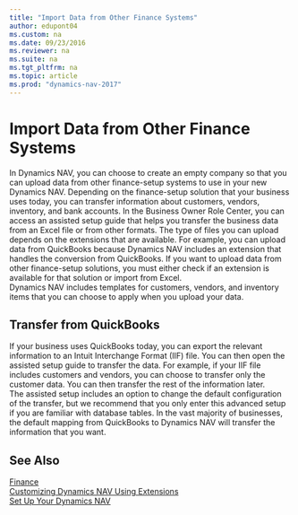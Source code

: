 ```yaml
---
title: "Import Data from Other Finance Systems"
author: edupont04
ms.custom: na
ms.date: 09/23/2016
ms.reviewer: na
ms.suite: na
ms.tgt_pltfrm: na
ms.topic: article
ms.prod: "dynamics-nav-2017"
---
```


# Import Data from Other Finance Systems
In Dynamics NAV, you can choose to create an empty company so that you can upload data from other finance-setup systems to use in your new Dynamics NAV. Depending on the finance-setup solution that your business uses today, you can transfer information about customers, vendors, inventory, and bank accounts.
In the Business Owner Role Center, you can access an assisted setup guide that helps you transfer the business data from an Excel file or from other formats. The type of files you can upload depends on the extensions that are available. For example, you can upload data from QuickBooks because Dynamics NAV includes an extension that handles the conversion from QuickBooks. If you want to upload data from other finance-setup solutions, you must either check if an extension is available for that solution or import from Excel.  
Dynamics NAV includes templates for customers, vendors, and inventory items that you can choose to apply when you upload your data.  

## Transfer from QuickBooks
If your business uses QuickBooks today, you can export the relevant information to an Intuit Interchange Format (IIF) file. You can then open the assisted setup guide to transfer the data.
For example, if your IIF file includes customers and vendors, you can choose to transfer only the customer data. You can then transfer the rest of the information later.  
The assisted setup includes an option to change the default configuration of the transfer, but we recommend that you only enter this advanced setup if you are familiar with database tables. In the vast majority of businesses, the default mapping from QuickBooks to Dynamics NAV will transfer the information that you want.

## See Also
[Finance](Finance.md)  
[Customizing Dynamics NAV Using Extensions](ui-extensions.md)   
[Set Up Your Dynamics NAV](setup.md)

